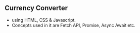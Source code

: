 ## Currency Converter

<ul>
  <li>using HTML, CSS & Javascript.</li>
  <li>Concepts used in it are Fetch API, Promise, Async Await etc.</li>
</ul>

